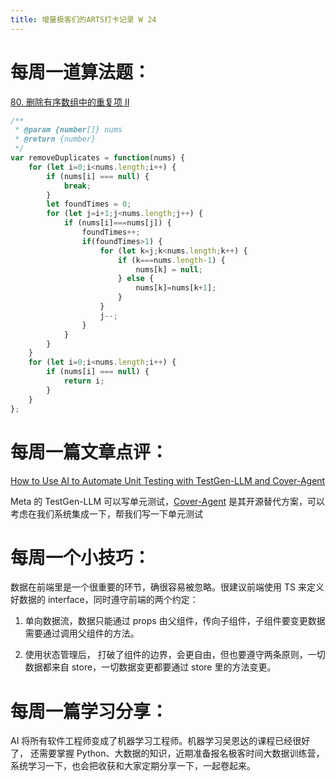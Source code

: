 ```yaml
---
title: 增量极客们的ARTS打卡记录 W 24
---
```


# 每周一道算法题：

[80. 删除有序数组中的重复项 II](https://leetcode.cn/problems/remove-duplicates-from-sorted-array-ii/)

```js
/**
 * @param {number[]} nums
 * @return {number}
 */
var removeDuplicates = function(nums) {
    for (let i=0;i<nums.length;i++) {
        if (nums[i] === null) {
            break;
        }
        let foundTimes = 0;
        for (let j=i+1;j<nums.length;j++) {
            if (nums[i]===nums[j]) {
                foundTimes++;
                if(foundTimes>1) {
                    for (let k=j;k<nums.length;k++) {
                        if (k===nums.length-1) {
                            nums[k] = null;
                        } else {
                            nums[k]=nums[k+1];
                        }
                    }
                    j--;
                }
            }
        }
    }
    for (let i=0;i<nums.length;i++) {
        if (nums[i] === null) {
            return i;
        }
    }
};
```





# 每周一篇文章点评：

[How to Use AI to Automate Unit Testing with TestGen-LLM and Cover-Agent](https://www.freecodecamp.org/news/automated-unit-testing-with-testgen-llm-and-cover-agent/)

Meta 的 TestGen-LLM 可以写单元测试，[Cover-Agent](https://github.com/Codium-ai/cover-agent) 是其开源替代方案，可以考虑在我们系统集成一下，帮我们写一下单元测试

# 每周一个小技巧：

数据在前端里是一个很重要的环节，确很容易被忽略。很建议前端使用 TS 来定义好数据的 interface，同时遵守前端的两个约定：

1. 单向数据流，数据只能通过 props 由父组件，传向子组件，子组件要变更数据需要通过调用父组件的方法。

2. 使用状态管理后， 打破了组件的边界，会更自由，但也要遵守两条原则，一切数据都来自 store，一切数据变更都要通过 store 里的方法变更。



# 每周一篇学习分享：

AI 将所有软件工程师变成了机器学习工程师。机器学习吴恩达的课程已经很好了， 还需要掌握 Python、大数据的知识，近期准备报名极客时间大数据训练营， 系统学习一下，也会把收获和大家定期分享一下，一起卷起来。
